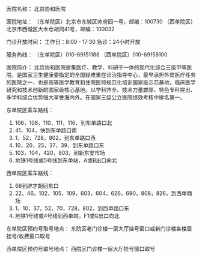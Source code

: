 医院名称：
北京协和医院



医院地址：
（东单院区）北京市东城区帅府园一号，邮编：100730
（西单院区）北京市西城区大木仓胡同41号，邮编：100032



门诊开放时间：
工作日：8:00 - 17:30
急诊：24小时开放



服务热线：
（东单院区）010-69151188
（西单院区）010-69158100



医院简介：
北京协和医院是集医疗、教学、科研于一体的现代化综合三级甲等医院，是国家卫生健康委指定的全国疑难重症诊治指导中心，最早承担外宾医疗任务的医院之一，也是高等医学教育和住院医师规范化培训国家级示范基地，临床医学研究和技术创新的国家级核心基地。以学科齐全、技术力量雄厚、特色专科突出、多学科综合优势强大享誉海内外。在国家三级公立医院绩效考核中排名第一。



东单院区乘车路线：
1. 106，108，110，111，116，到东单路口北
2. 41，104，快到东单路口南
3. 1，52，728，802，到东单路口西
4. 10，20，25，37，39，到东单路口东
5. 103，104，420，803，到新东安市场
6. 地铁1号线或5号线到东单站，A或B出口向北



西单院区乘车路线：
1. 68到辟才胡同东口
2. 22，46，102，105，109，603，604，626，690，808，826，到西单商场
3. 1，10，37，52，70，728，802，到西单路口东
4. 地铁1号线或4号线到西单站，F1或G出口向北



东单院区预约号取号地点：
东院区老门诊楼一层大厅挂号窗口或新门诊楼各楼层挂号/收费窗口取号



西单院区预约号取号地点：
西院区门诊楼一层大厅挂号窗口取号